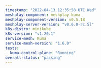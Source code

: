 ```yaml
---
timestamp: "2022-04-13 12:35:58 UTC Wed"
meshplay-component: meshplay-kuma
meshplay-component-version: v0.5.18
meshplay-server-version: "v0.6.0-rc.5l"
k8s-distro: minikube
k8s-version: "v1.20.1"
service-mesh: Kuma
service-mesh-version: "1.6.0"
tests:
  kuma-control-plane: "Running"
overall-status: "passing"
---
```

